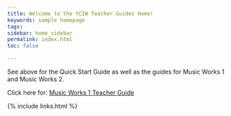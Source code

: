 ```yaml
---
title: Welcome to the YCIW Teacher Guides Home!
keywords: sample homepage
tags: 
sidebar: home_sidebar
permalink: index.html
toc: false

---
```



See above for the Quick Start Guide as well as the guides for Music Works 1 and  Music Works 2. 

Click here for:
 [Music Works 1 Teacher Guide](progressive_approach.md)  






{% include links.html %}